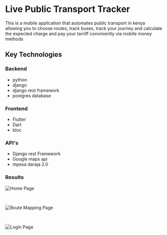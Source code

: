 # Live Public Transport Tracker

This is a mobile application that automates public transport in kenya allowing you to choose routes, track buses, track your journey and calculate the expected charge and pay your tarriff conviniently via mobile money methods

## Key Technologies

### Backend 
   - python
   - django
   - django rest framework
   - postgres database
  
### Frontend 
  - Flutter
  - Dart
  - bloc

### API's
  - Django rest Framework
  - Google maps api
  - mpesa daraja 2.0


### Results
![Home Page](https://github.com/BasilNjoga/live_public_transport_tracker/blob/main/images/homepage.jpg 'Home Page')

</br>

![Route Mapping Page](https://github.com/BasilNjoga/live_public_transport_tracker/blob/main/images/routemapping.jpg 'Route Mapping Page')

</br>

![Login Page](https://github.com/BasilNjoga/live_public_transport_tracker/blob/main/images/loginpage.jpg 'login page')


